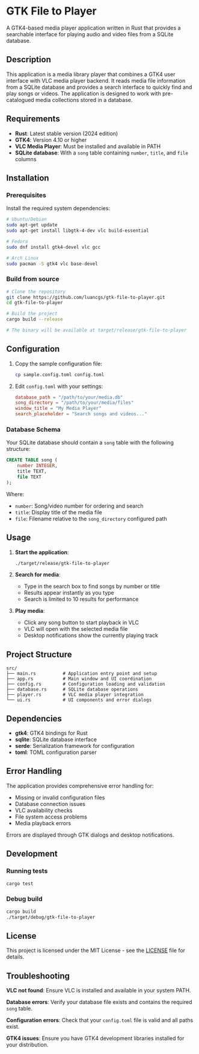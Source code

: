 # GTK File to Player

A GTK4-based media player application written in Rust that provides a searchable interface for playing audio and video files from a SQLite database.

## Description

This application is a media library player that combines a GTK4 user interface with VLC media player backend. It reads media file information from a SQLite database and provides a search interface to quickly find and play songs or videos. The application is designed to work with pre-catalogued media collections stored in a database.

## Requirements

- **Rust**: Latest stable version (2024 edition)
- **GTK4**: Version 4.10 or higher
- **VLC Media Player**: Must be installed and available in PATH
- **SQLite database**: With a `song` table containing `number`, `title`, and `file` columns

## Installation

### Prerequisites

Install the required system dependencies:

```bash
# Ubuntu/Debian
sudo apt-get update
sudo apt-get install libgtk-4-dev vlc build-essential

# Fedora
sudo dnf install gtk4-devel vlc gcc

# Arch Linux
sudo pacman -S gtk4 vlc base-devel
```

### Build from source

```bash
# Clone the repository
git clone https://github.com/luancgs/gtk-file-to-player.git
cd gtk-file-to-player

# Build the project
cargo build --release

# The binary will be available at target/release/gtk-file-to-player
```

## Configuration

1. Copy the sample configuration file:
   ```bash
   cp sample.config.toml config.toml
   ```

2. Edit `config.toml` with your settings:
   ```toml
   database_path = "/path/to/your/media.db"
   song_directory = "/path/to/your/media/files"
   window_title = "My Media Player"
   search_placeholder = "Search songs and videos..."
   ```

### Database Schema

Your SQLite database should contain a `song` table with the following structure:

```sql
CREATE TABLE song (
    number INTEGER,
    title TEXT,
    file TEXT
);
```

Where:
- `number`: Song/video number for ordering and search
- `title`: Display title of the media file
- `file`: Filename relative to the `song_directory` configured path

## Usage

1. **Start the application**:
   ```bash
   ./target/release/gtk-file-to-player
   ```

2. **Search for media**:
   - Type in the search box to find songs by number or title
   - Results appear instantly as you type
   - Search is limited to 10 results for performance

3. **Play media**:
   - Click any song button to start playback in VLC
   - VLC will open with the selected media file
   - Desktop notifications show the currently playing track

## Project Structure

```
src/
├── main.rs          # Application entry point and setup
├── app.rs           # Main window and UI coordination
├── config.rs        # Configuration loading and validation
├── database.rs      # SQLite database operations
├── player.rs        # VLC media player integration
└── ui.rs            # UI components and error dialogs
```

## Dependencies

- **gtk4**: GTK4 bindings for Rust
- **sqlite**: SQLite database interface
- **serde**: Serialization framework for configuration
- **toml**: TOML configuration parser

## Error Handling

The application provides comprehensive error handling for:
- Missing or invalid configuration files
- Database connection issues
- VLC availability checks
- File system access problems
- Media playback errors

Errors are displayed through GTK dialogs and desktop notifications.

## Development

### Running tests

```bash
cargo test
```

### Debug build

```bash
cargo build
./target/debug/gtk-file-to-player
```

## License

This project is licensed under the MIT License - see the [LICENSE](LICENSE) file for details.

## Troubleshooting

**VLC not found**: Ensure VLC is installed and available in your system PATH.

**Database errors**: Verify your database file exists and contains the required `song` table.

**Configuration errors**: Check that your `config.toml` file is valid and all paths exist.

**GTK4 issues**: Ensure you have GTK4 development libraries installed for your distribution.
